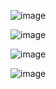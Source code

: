 ![image](https://github.com/engineerkong/Learning_Notes/assets/89781823/d65b2e95-7db3-464b-a18d-270eed8c0b71)

![image](https://github.com/engineerkong/Learning_Notes/assets/89781823/6e2d887a-4789-4e05-afec-a891a6ce4f5e)

![image](https://github.com/engineerkong/Learning_Notes/assets/89781823/98adcbaf-4b8d-4e89-8b2a-06bdc2d2a063)

![image](https://github.com/engineerkong/Learning_Notes/assets/89781823/6c4fd7af-c15e-4379-b9b1-42c05dc8eed7)
